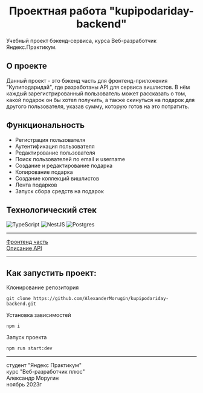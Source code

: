 <h1 align="center">Проектная работа "kupipodariday-backend"</h1>

Учебный проект бэкенд-сервиса, курса Веб-разработчик Яндекс.Практикум.

## О проекте ##

Данный проект - это бэкенд часть для фронтенд-приложения "Купиподаридай", где разработаны API для сервиса вишлистов. В нём каждый зарегистрированный пользователь может рассказать о том, какой подарок он бы хотел получить, а также скинуться на подарок для другого пользователя, указав сумму, которую готов на это потратить.

## Функциональность ##

- Регистрация пользователя
- Аутентификация пользователя
- Редактирование пользователя
- Поиск пользователей по email и username
- Создание и редактирование подарка
- Копирование подарка
- Создание коллекций вишлистов
- Лента подарков
- Запуск сбора средств на подарок

## Технологический стек ##
![TypeScript](https://img.shields.io/badge/typescript-%23007ACC.svg?style=for-the-badge&logo=typescript&logoColor=white)
![NestJS](https://img.shields.io/badge/nestjs-%23E0234E.svg?style=for-the-badge&logo=nestjs&logoColor=white)
![Postgres](https://img.shields.io/badge/postgres-%23316192.svg?style=for-the-badge&logo=postgresql&logoColor=white)
____
[Фронтенд часть](https://github.com/yandex-praktikum/kupipodariday-frontend) <br>
[Описание API](https://app.swaggerhub.com/apis/zlocate/KupiPodariDay/1.0.0)
____

## Как запустить проект: ##
Клонирование репозитория
```
git clone https://github.com/AlexanderMorugin/kupipodariday-backend.git
```
Установка зависимостей
```
npm i
```
Запуск проекта
```
npm run start:dev
```
--------
студент "Яндекс Практикум"\
курс "Веб-разработчик плюс"\
Александр Моругин\
ноябрь 2023г